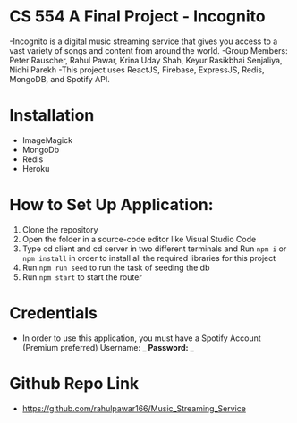 # CS 554 A Final Project - Incognito

-Incognito is a digital music streaming service that gives you access to a vast variety of songs and content from around the world.
-Group Members: Peter Rauscher, Rahul Pawar, Krina Uday Shah, Keyur Rasikbhai Senjaliya, Nidhi Parekh
-This project uses ReactJS, Firebase, ExpressJS, Redis, MongoDB, and Spotify API.

# Installation

- ImageMagick
- MongoDb
- Redis
- Heroku

# How to Set Up Application:

1. Clone the repository
2. Open the folder in a source-code editor like Visual Studio Code
3. Type cd client and cd server in two different terminals and Run `npm i` or `npm install` in order to install all the required libraries for this project
4. Run `npm run seed` to run the task of seeding the db
5. Run `npm start` to start the router

# Credentials

- In order to use this application, you must have a Spotify Account (Premium preferred)
  Username: **_
  Password: _**

# Github Repo Link

- https://github.com/rahulpawar166/Music_Streaming_Service
